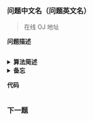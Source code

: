 ### 问题中文名（问题英文名）
> 在线 OJ 地址

**问题描述**
```text

```

<details><summary><b>算法简述</b></summary> 

1. 1；
1. 2

</details>

<details><summary><b>备忘</b></summary> 

1. 1
1. 2

</details>

**代码**
```python

```


### 下一题